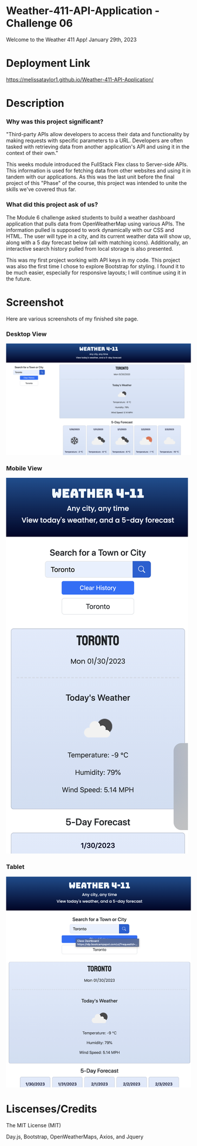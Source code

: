 # Weather-411-API-Application - Challenge 06
Welcome to the Weather 411 App!
January 29th, 2023

# Deployment Link

https://melissataylor1.github.io/Weather-411-API-Application/

# Description
### Why was this project significant?
"Third-party APIs allow developers to access their data and functionality by making requests with specific parameters to a URL. Developers are often tasked with retrieving data from another application's API and using it in the context of their own."

This weeks module introduced the FullStack Flex class to Server-side APIs. This information is used for fetching data from other websites and using it in tandem with our applications. As this was the last unit before the final project of this "Phase" of the course, this project was intended to unite the skills we've covered thus far. 


### What did this project ask of us? 
The Module 6 challenge asked students to build a weather dashboard application that pulls data from OpenWeatherMap using various APIs. The information pulled is supposed to work dynamically with our CSS and HTML. The user will type in a city, and its current weather data will show up, along with a 5 day forecast below (all with matching icons). Additionally, an interactive search history pulled from local storage is also presented. 

This was my first project working with API keys in my code. This project was also the first time I chose to explore Bootstrap for styling. I found it to be much easier, especially for responsive layouts; I will continue using it in the future. 


# Screenshot
Here are various screenshots of my finished site page.

### Desktop View
![Main section of laptop view](./assets/images/desktop.png)
### Mobile View
![Main section of mobile view](./assets/images/mobile.png)
### Tablet
![Main section of tablet view](./assets/images/tablet.png)


# Liscenses/Credits

The MIT License (MIT)

Day.js, Bootstrap, OpenWeatherMaps, Axios, and Jquery 